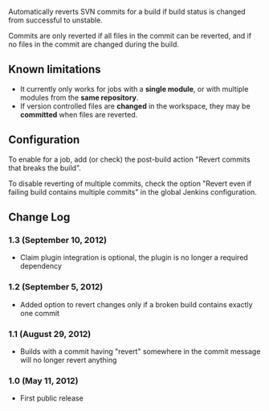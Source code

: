 Automatically reverts SVN commits for a build if build status is changed
from successful to unstable.

Commits are only reverted if all files in the commit can be reverted,
and if no files in the commit are changed during the build.

## Known limitations

-   It currently only works for jobs with a **single module**, or with
    multiple modules from the **same repository**.
-   If version controlled files are **changed** in the workspace, they
    may be **committed** when files are reverted.

## Configuration

To enable for a job, add (or check) the post-build action "Revert
commits that breaks the build".

To disable reverting of multiple commits, check the option "Revert even
if failing build contains multiple commits" in the global Jenkins
configuration.

## Change Log

### 1.3 (September 10, 2012)

-   Claim plugin integration is optional, the plugin is no longer a
    required dependency

### 1.2 (September 5, 2012)

-   Added option to revert changes only if a broken build contains
    exactly one commit

### 1.1 (August 29, 2012)

-   Builds with a commit having "revert" somewhere in the commit message
    will no longer revert anything

### 1.0 (May 11, 2012)

-   First public release
